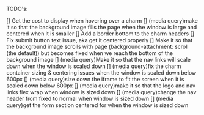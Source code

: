 TODO's:

[] Get the cost to display when hovering over a charm
[] (media query)make it so that the background image fills the page when the window is large and centered when it is smaller
[] Add a border bottom to the charm headers
[] Fix submit button text issue, aka get it centered properly
[] Make it so that the background image scrolls with page (background-attachment: scroll (the default)) but becomes fixed when we reach the bottom of the background image
[] (media query)Make it so that the nav links will scale down when the window is scaled down
[] (media query)fix the charm container sizing & centering issues when the window is scaled down below 600px
[] (media query)size down the iframe to fit the screen when it is scaled down below 600px
[] (media query)make it so that the logo and nav links flex wrap when window is sized down
[] (media query)change the nav header from fixed to normal when window is sized down
[] (media query)get the form section centered for when the window is sized down
